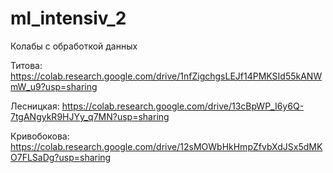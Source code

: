 # ml_intensiv_2
Колабы с обработкой данных

Титова: https://colab.research.google.com/drive/1nfZigchgsLEJf14PMKSId55kANWmW_u9?usp=sharing

Лесницкая: https://colab.research.google.com/drive/13cBpWP_I6y6Q-7tgANgykR9HJYy_q7MN?usp=sharing

Кривобокова: https://colab.research.google.com/drive/12sMOWbHkHmpZfvbXdJSx5dMKO7FLSaDg?usp=sharing
